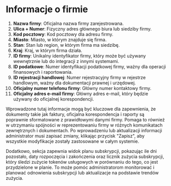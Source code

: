 # Informacje o firmie

1. **Nazwa firmy**: Oficjalna nazwa firmy zarejestrowana.
2. **Ulica + Numer**: Fizyczny adres głównego biura lub siedziby firmy.
3. **Kod pocztowy**: Kod pocztowy dla adresu firmy.
4. **Miasto**: Miasto, w którym znajduje się firma.
5. **Stan**: Stan lub region, w którym firma ma siedzibę.
6. **Kraj**: Kraj, w którym firma działa.
7. **ID firmy**: Unikalny identyfikator firmy, który może być używany wewnętrznie lub do integracji z innymi systemami.
8. **ID podatkowe**: Numer identyfikacji podatkowej firmy, ważny dla operacji finansowych i raportowania.
9. **ID rejestracji handlowej**: Numer rejestracyjny firmy w rejestrze handlowym, ważny dla dokumentacji prawnej i urzędowej.
10. **Oficjalny numer telefonu firmy**: Główny numer kontaktowy firmy.
11. **Oficjalny adres e-mail firmy**: Główny adres e-mail, który będzie używany do oficjalnej korespondencji.

Wprowadzone tutaj informacje mogą być kluczowe dla zapewnienia, że dokumenty takie jak faktury, oficjalna korespondencja i raporty są poprawnie sformatowane z prawidłowymi danymi firmy. Pomaga to również w utrzymaniu spójności w reprezentowaniu firmy w różnych komunikatach zewnętrznych i dokumentach. Po wprowadzeniu lub aktualizacji informacji administrator musi zapisać zmiany, klikając przycisk "Zapisz", aby wszystkie modyfikacje zostały zastosowane w całym systemie.

Dodatkowo, sekcja zapewnia widok planu subskrypcji, pokazując ile dni pozostało, daty rozpoczęcia i zakończenia oraz licznik zużycia subskrypcji, który śledzi zużycie tokenów usługowych w porównaniu do tego, co jest przydzielone w planie. To może pomóc administratorom monitorować i planować odnowienia subskrypcji lub aktualizacje na podstawie trendów zużycia.
